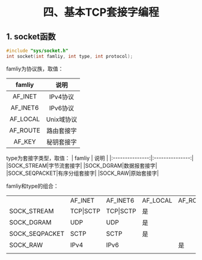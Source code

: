 # <center>四、基本TCP套接字编程</center>

## 1. socket函数
```C++
#include "sys/socket.h"
int socket(int famliy, int type, int protocol); 
```
famliy为协议族，取值：

|	famliy	|	说明	|
|:---------------:|:---------------:|
|AF_INET|IPv4协议|
|AF_INET6|IPv6协议|
|AF_LOCAL|Unix域协议|
|AF_ROUTE|路由套接字|
|AF_KEY|秘钥套接字|

type为套接字类型，取值：
|	famliy	|	说明	|
|:---------------:|:---------------:|
|SOCK_STREAM|字节流套接字|
|SOCK_DGRAM|数据报套接字|
|SOCK_SEQPACKET|有序分组套接字|
|SOCK_RAW|原始套接字|

famliy和type的组合：
<table>
<tr><td></td><td>AF_INET</td><td>AF_INET6</td><td>AF_LOCAL</td><td>AF_ROUTE</td><td>AF_KEY</td></tr>
<tr><td>SOCK_STREAM</td><td>TCP|SCTP</td><td>TCP|SCTP</td><td>是</td><td></td><td></td></tr>
<tr><td>SOCK_DGRAM</td><td>UDP</td><td>UDP</td><td>是</td><td></td><td></td></tr>
<tr><td>SOCK_SEQPACKET</td><td>SCTP</td><td>SCTP</td><td>是</td><td></td><td></td></tr>
<tr><td>SOCK_RAW</td><td>IPv4</td><td>IPv6</td><td></td><td>是</td><td>是</td></tr>
<tr><td></td></tr>
</table>